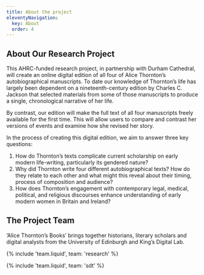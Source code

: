 ```yaml
---
title: About the project
eleventyNavigation:
  key: About
  order: 4
---
```


## About Our Research Project

This AHRC-funded research project, in partnership with Durham Cathedral, will create an online digital edition of all four of Alice Thornton’s autobiographical manuscripts. To date our knowledge of Thornton’s life has largely been dependent on a nineteenth-century edition by Charles C. Jackson that selected materials from some of those manuscripts to produce a single, chronological narrative of her life.

By contrast, our edition will make the full text of all four manuscripts freely available for the first time. This will allow users to compare and contrast her versions of events and examine how she revised her story.

In the process of creating this digital edition, we aim to answer three key questions:

1. How do Thornton’s texts complicate current scholarship on early modern life-writing, particularly its gendered nature?
2. Why did Thornton write four different autobiographical texts? How do they relate to each other and what might this reveal about their timing, process of composition and audience?
3. How does Thornton’s engagement with contemporary legal, medical, political, and religious discourses enhance understanding of early modern women in Britain and Ireland?

## The Project Team

‘Alice Thornton’s Books’ brings together historians, literary scholars and digital analysts from the University of Edinburgh and King’s Digital Lab.

{% include 'team.liquid', team: 'research' %}

{% include 'team.liquid', team: 'sdt' %}
